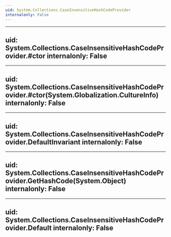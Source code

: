 ```yaml
---
uid: System.Collections.CaseInsensitiveHashCodeProvider
internalonly: False
---
```


---
uid: System.Collections.CaseInsensitiveHashCodeProvider.#ctor
internalonly: False
---

---
uid: System.Collections.CaseInsensitiveHashCodeProvider.#ctor(System.Globalization.CultureInfo)
internalonly: False
---

---
uid: System.Collections.CaseInsensitiveHashCodeProvider.DefaultInvariant
internalonly: False
---

---
uid: System.Collections.CaseInsensitiveHashCodeProvider.GetHashCode(System.Object)
internalonly: False
---

---
uid: System.Collections.CaseInsensitiveHashCodeProvider.Default
internalonly: False
---
